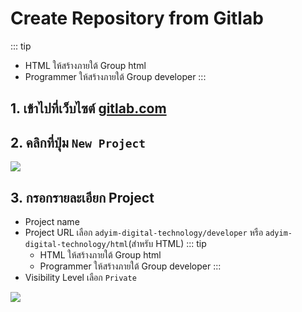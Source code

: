 # Create Repository from Gitlab
::: tip
- HTML ให้สร้างภายใต้ Group html
- Programmer ให้สร้างภายใต้ Group developer
:::

## 1. เข้าไปที่เว็บไซต์ [gitlab.com](https://gitlab.com/)
## 2. คลิกที่ปุ่ม `New Project`

<img src="https://res.cloudinary.com/dokxwm6rb/image/upload/v1552884423/vuepress-blog/setup-project/create-repo-1.jpg">

## 3. กรอกรายละเอียก Project
- Project name
- Project URL เลือก `adyim-digital-technology/developer` หรือ `adyim-digital-technology/html`(สำหรับ HTML)
    ::: tip
    - HTML ให้สร้างภายใต้ Group html
    - Programmer ให้สร้างภายใต้ Group developer
    :::
- Visibility Level เลือก `Private`

<img src="https://res.cloudinary.com/dokxwm6rb/image/upload/v1552892700/vuepress-blog/setup-project/create-repo-2.jpg">